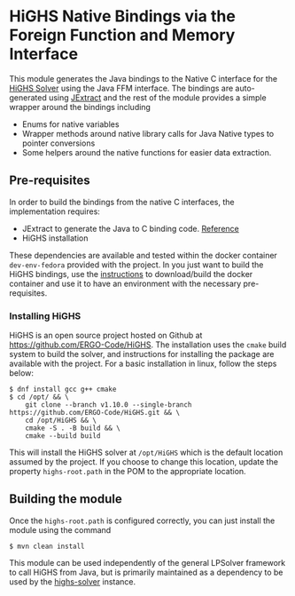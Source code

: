 # HiGHS Native Bindings via the Foreign Function and Memory Interface

This module generates the Java bindings to the Native C interface for
the [HiGHS Solver](https://highs.dev)
using the Java FFM interface. The bindings are auto-generated
using [JExtract](https://jdk.java.net/jextract/) and the rest of the module
provides a simple wrapper around the bindings including

* Enums for native variables
* Wrapper methods around native library calls for Java Native types to pointer
  conversions
* Some helpers around the native functions for easier data extraction.

## Pre-requisites

In order to build the bindings from the native C interfaces, the implementation
requires:

* JExtract to generate the Java to C binding
  code. [Reference](../README.md#step-1-install-and-configure-jextract)
* HiGHS installation

These dependencies are available and tested within the docker container
`dev-env-fedora` provided with the project. In you just want to build the HiGHS
bindings, use the [instructions](../dev-env-fedora/README.md) to download/build
the docker container and use it to have an environment with the necessary
pre-requisites.

### Installing HiGHS

HiGHS is an open source project hosted on Github
at https://github.com/ERGO-Code/HiGHS. The installation uses the `cmake` build
system to build the solver, and instructions for installing the package are
available with the project. For a basic installation in linux, follow the steps
below:

```shell
$ dnf install gcc g++ cmake
$ cd /opt/ && \
    git clone --branch v1.10.0 --single-branch https://github.com/ERGO-Code/HiGHS.git && \
    cd /opt/HiGHS && \
    cmake -S . -B build && \
    cmake --build build
```

This will install the HiGHS solver at `/opt/HiGHS` which is the default location
assumed by the project. If you choose to change this location, update the
property `highs-root.path` in the POM to the appropriate location.

## Building the module

Once the `highs-root.path` is configured correctly, you can just install the
module using the command

```
$ mvn clean install
```

This module can be used independently of the general LPSolver framework to call
HiGHS from Java, but is primarily maintained as a dependency to be used by
the [highs-solver](../highs-solver/README.md) instance.
